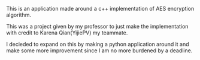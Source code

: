 This is an application made around a c++ implementation of AES encryption algorithm.

This was a project given by my professor to just make the implementation with credit to Karena Qian(YijiePV) my teammate.

I decieded to expand on this by making a python application around it and make some more improvement since I am no more burdened by a deadline.
